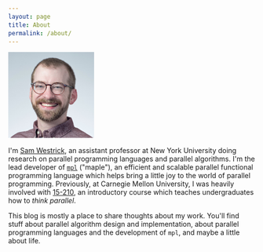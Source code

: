 ```yaml
---
layout: page
title: About
permalink: /about/
---
```


<img class="imagecircle" src="/assets/headshot-3.jpeg" width="175" height="175" />

I'm [Sam Westrick](https://cs.nyu.edu/~shw8119/), an assistant professor at
New York University doing research on parallel programming
languages and parallel algorithms. I'm the lead developer of
[`mpl`](https://github.com/mpllang/mpl) ("maple"), an efficient and scalable
parallel functional programming language which helps bring a little joy to the
world of parallel programming. Previously, at Carnegie Mellon University, I was
heavily involved with [15-210](http://www.cs.cmu.edu/~15210/),
an introductory course which teaches undergraduates how to *think parallel*.

This blog is mostly a place to share thoughts about my work. You'll find
stuff about parallel algorithm design and implementation, about
parallel programming languages and the development of `mpl`, and maybe
a little about life.
